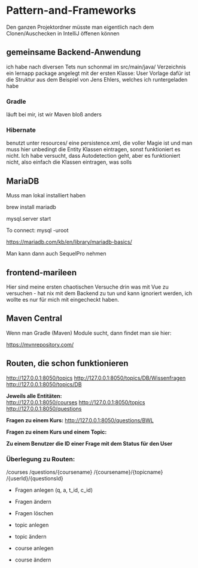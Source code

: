 # Pattern-and-Frameworks

Den ganzen Projektordner müsste man eigentlich nach dem Clonen/Auschecken in IntelliJ öffenen können

## gemeinsame Backend-Anwendung

ich habe nach diversen Tets nun schonmal im src/main/java/ Verzeichnis ein lernapp package angelegt mit der ersten Klasse: User
Vorlage dafür ist die Struktur aus dem Beispiel von Jens Ehlers, welches ich runtergeladen habe

### Gradle
läuft bei mir, ist wir Maven bloß anders

### Hibernate

benutzt unter resources/ eine persistence.xml, die voller Magie ist und man muss hier unbedingt die Entity Klassen eintragen, sonst funktioniert es nicht.
Ich habe versucht, dass Autodetection geht, aber es funktioniert nicht, also einfach die Klassen eintragen, was solls


## MariaDB

Muss man lokal installiert haben

brew install mariadb

mysql.server start

To connect:
    mysql -uroot

https://mariadb.com/kb/en/library/mariadb-basics/

Man kann dann auch SequelPro nehmen 

## frontend-marileen

Hier sind meine ersten chaotischen Versuche drin was mit Vue zu versuchen - hat nix mit dem Backend zu tun und kann ignoriert werden, ich wollte es nur für mich mit eingecheckt haben.


## Maven Central

Wenn man Gradle (Maven) Module sucht, dann findet man sie hier:

https://mvnrepository.com/

## Routen, die schon funktionieren


http://127.0.0.1:8050/topics
http://127.0.0.1:8050/topics/DB/Wissenfragen
http://127.0.0.1:8050/topics/DB

**Jeweils alle Entitäten:**  
http://127.0.0.1:8050/courses
http://127.0.0.1:8050/topics
http://127.0.0.1:8050/questions

**Fragen zu einem Kurs:**
http://127.0.0.1:8050/questions/BWL

**Fragen zu einem Kurs und einem Topic:**

**Zu einem Benutzer die ID einer Frage mit dem Status für den User**

### Überlegung zu Routen:

/courses
/questions/{coursename}
/{coursename}/{topicname}
/{userId}/{questionsId}

* Fragen anlegen (q, a, t_id, c_id)
* Fragen ändern
* Fragen löschen

* topic anlegen
* topic ändern
    
* course anlegen
* course ändern
